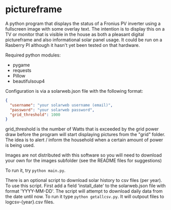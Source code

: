 # pictureframe

A python program that displays the status of a Fronius PV inverter
using a fullscreen image with some overlay text. The intention is to display this on 
a TV or monitor that is visible in the house as both a pleasant digital pictureframe
and also informational solar panel usage. It could be run on a Rasberry PI although
it hasn't yet been tested on that hardware.

Required python modules:

- pygame
- requests
- Pillow
- beautifulsoup4

Configuration is via a solarweb.json file with the following format:

```json
{
  "username": "your solarweb username (email)",
  "password": "your solarweb password",
  "grid_threshold": 1000
}
```

grid_threshold is the number of Watts that is exceeded by the grid power draw before
the program will start displaying pictures from the "grid" folder. The idea is to
alert / inform the household when a certain amount of power is being used.

Images are not distributed with this software so you will need to download your own
for the images subfolder (see the README files for suggestions)

To run it, try `python main.py`.

There is an optional script to download solar history to csv files (per year). To use
this script. First add a field 'install_date' to the solarweb.json file with format 
'YYYY-MM-DD'. The script will attempt to download daily data from the date until now.
To run it type `python getallcsv.py`. It will outpout files to logcsv-{year}.csv
files.
